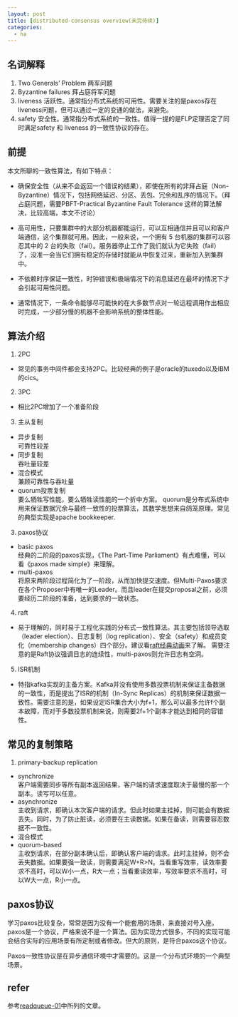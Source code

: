 ```yaml
---
layout: post
title: [distributed-consensus overview(未完待续)]
categories:
  - ha
---
```


## 名词解释
1. Two Generals’ Problem
  两军问题
2. Byzantine failures
  拜占庭将军问题
3. liveness
  活跃性。通常指分布式系统的可用性。需要关注的是paxos存在liveness问题，但可以通过一定的变通的做法，来避免。
4. safety
  安全性。通常指分布式系统的一致性。值得一提的是FLP定理否定了同时满足safety 和 liveness 的一致性协议的存在。

## 前提
本文所聊的一致性算法，有如下特点：
* 确保安全性（从来不会返回一个错误的结果），即使在所有的非拜占庭（Non-Byzantine）情况下，包括网络延迟、分区、丢包、冗余和乱序的情况下。（拜占庭问题，需要PBFT-Practical Byzantine Fault Tolerance 这样的算法解决，比较高端，本文不讨论）

* 高可用性，只要集群中的大部分机器都能运行，可以互相通信并且可以和客户端通信，这个集群就可用。因此，一般来说，一个拥有 5 台机器的集群可以容忍其中的 2 台的失败（fail）。服务器停止工作了我们就认为它失败（fail）了，没准一会当它们拥有稳定的存储时就能从中恢复过来，重新加入到集群中。

* 不依赖时序保证一致性，时钟错误和极端情况下的消息延迟在最坏的情况下才会引起可用性问题。

* 通常情况下，一条命令能够尽可能快的在大多数节点对一轮远程调用作出相应时完成，一少部分慢的机器不会影响系统的整体性能。

## 算法介绍
1. 2PC
  * 常见的事务中间件都会支持2PC。比较经典的例子是oracle的tuxedo以及IBM的cics。
2. 3PC
  * 相比2PC增加了一个准备阶段
3. 主从复制
  * 异步复制  
    可靠性较差
  * 同步复制  
    吞吐量较差
  * 混合模式  
    兼顾可靠性与吞吐量
  * quorum投票复制  
    要么牺牲写性能，要么牺牲读性能的一个折中方案。
    quorum是分布式系统中用来保证数据冗余与最终一致性的投票算法，其数学思想来自鸽笼原理。常见的典型实现是apache bookkeeper.
3. paxos协议
  * basic paxos  
    经典的二阶段的paxos实现，《The Part-Time Parliament》有点难懂，可以看《paxos made simple》来理解。
  * multi-paxos  
    将原来两阶段过程简化为了一阶段，从而加快提交速度。但Multi-Paxos要求在各个Proposer中有唯一的Leader。而且leader在提交proposal之前，必须要经历二阶段的准备，达到要求的一致状态。
4. raft
  * 易于理解的，同时易于工程化实践的分布式一致性算法。其主要包括领导选取（leader election）、日志复制（log replication）、安全（safety）和成员变化（membership changes）四个部分。建议看[raft经典动画](http://thesecretlivesofdata.com/raft/)来了解。 需要注意的是Raft协议强调日志的连续性，multi-paxos则允许日志有空洞。
5. ISR机制
  * 特指kafka实现的主备方案。Kafka并没有使用多数投票机制来保证主备数据的一致性，而是提出了ISR的机制（In-Sync Replicas）的机制来保证数据一致性。需要注意的是，如果设定ISR集合大小为f+1，那么可以最多允许f个副本故障，而对于多数投票机制来说，则需要2f+1个副本才能达到相同的容错性。

## 常见的复制策略
1. primary-backup replication  
  * synchronize  
    客户端需要同步等所有副本返回结果，客户端的请求速度取决于最慢的那一个副本。读写可以任意。
  * asynchronize  
    主收到请求，即确认本次客户端的请求。但此时如果主挂掉，则可能会有数据丢失。同时，为了防止脏读，必须要在主读数据。如果在备读，则需要容忍数据不一致性。
  * 混合模式
  * quorum-based   
    主收到请求，在部分副本确认后，即确认客户端的请求。此时主挂掉，则不会丢失数据。如果要强一致读，则需要满足W+R>N。当看重写效率，读效率要求不高时，可以W小一点，R大一点；当看重读效率，写效率要求不高时，可以W大一点，R小一点。

## paxos协议
学习paxos比较复杂，常常是因为没有一个能套用的场景，来直接对号入座。
paxos是一个协议，严格来说不是一个算法。因为实现方式很多，不同的实现可能会结合实际的应用场景有所定制或者修改。但大的原则，是符合paxos这个协议。

Paxos一致性协议是在异步通信环境中才需要的。这是一个分布式环境的一个典型场景。

## refer
参考[readqueue-01](http://xmtsui.github.io/blog/readqueue/2017/03/14/readqueue-01.html)中所列的文章。
